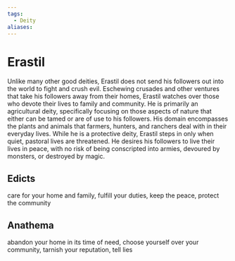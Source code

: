 ```yaml
---
tags:
  - Deity
aliases:
---
```

# Erastil
Unlike many other good deities, Erastil does not send his followers out into the world to fight and crush evil. Eschewing crusades and other ventures that take his followers away from their homes, Erastil watches over those who devote their lives to family and community. He is primarily an agricultural deity, specifically focusing on those aspects of nature that either can be tamed or are of use to his followers. His domain encompasses the plants and animals that farmers, hunters, and ranchers deal with in their everyday lives. While he is a protective deity, Erastil steps in only when quiet, pastoral lives are threatened. He desires his followers to live their lives in peace, with no risk of being conscripted into armies, devoured by monsters, or destroyed by magic.

## Edicts  
care for your home and family, fulfill your duties, keep the peace, protect the community
## Anathema  
abandon your home in its time of need, choose yourself over your community, tarnish your reputation, tell lies